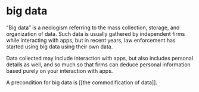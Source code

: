 # big data

&ldquo;Big data&rdquo; is a neologism referring to the mass collection, storage, and organization of data. Such data is usually gathered by independent firms while interacting with apps, but in recent years, law enforcement has started using big data using their own data.

Data collected may include interaction with apps, but also includes personal details as well, and so much so that firms can deduce personal information based purely on your interaction with apps.

A precondition for big data is [[the commodification of data]].

